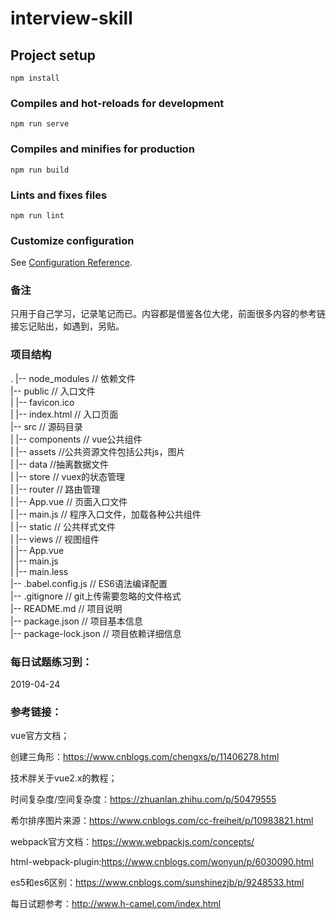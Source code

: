 # interview-skill

## Project setup
```
npm install
```

### Compiles and hot-reloads for development
```
npm run serve
```

### Compiles and minifies for production
```
npm run build
```

### Lints and fixes files
```
npm run lint
```

### Customize configuration
See [Configuration Reference](https://cli.vuejs.org/config/).

### 备注
只用于自己学习，记录笔记而已。内容都是借鉴各位大佬，前面很多内容的参考链接忘记贴出，如遇到，另贴。

### 项目结构
.
|-- node_modules                      // 依赖文件<br/>
|-- public                            // 入口文件<br/>
|   |-- favicon.ico<br/>
|   |-- index.html                       // 入口页面<br/>
|-- src                              // 源码目录<br/>
|   |-- components                     // vue公共组件<br/>
|   |-- assets                          //公共资源文件包括公共js，图片<br/>
|   |-- data                            //抽离数据文件<br/>
|   |-- store                          // vuex的状态管理<br/>
|   |-- router                          // 路由管理<br/>
|   |-- App.vue                        // 页面入口文件<br/>
|   |-- main.js                        // 程序入口文件，加载各种公共组件<br/>
|   |-- static                          // 公共样式文件<br/>
|   |-- views                           // 视图组件<br/>
|   |-- App.vue<br/>
|   |-- main.js<br/>
|   |-- main.less<br/>
|-- .babel.config.js                         // ES6语法编译配置<br/>
|-- .gitignore                       // git上传需要忽略的文件格式<br/>
|-- README.md                        // 项目说明<br/>
|-- package.json                     // 项目基本信息<br/>
|-- package-lock.json                // 项目依赖详细信息<br/>

### 每日试题练习到：
2019-04-24
### 参考链接：

vue官方文档；

创建三角形：https://www.cnblogs.com/chengxs/p/11406278.html

技术胖关于vue2.x的教程；

时间复杂度/空间复杂度：https://zhuanlan.zhihu.com/p/50479555

希尔排序图片来源：https://www.cnblogs.com/cc-freiheit/p/10983821.html

webpack官方文档：https://www.webpackjs.com/concepts/

html-webpack-plugin:https://www.cnblogs.com/wonyun/p/6030090.html

es5和es6区别：https://www.cnblogs.com/sunshinezjb/p/9248533.html

每日试题参考：http://www.h-camel.com/index.html
